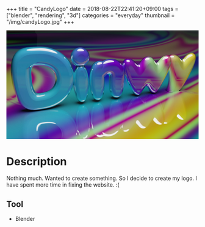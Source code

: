 +++
title = "CandyLogo"
date = 2018-08-22T22:41:20+09:00
tags = ["blender", "rendering", "3d"]
categories = "everyday"
thumbnail = "/img/candyLogo.jpg"
+++

<div class="image">
<img src="/img/candyLogo.jpg">
</div>

<div class="description">

# Description

Nothing much. Wanted to create something. So I decide to create my logo.
I have spent more time in fixing the website. :(

## Tool
- Blender